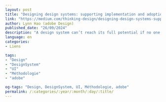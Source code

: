 ```yaml
---
layout: post
title: "Designing design systems: supporting implementation and adoption"
link: "https://medium.com/thinking-design/designing-design-systems-supporting-implementation-and-adoption-aaa0c4919ab3"
author: Lynn Hao (adobe Design)
published_date: "26/09/2024"
description: "A design system can’t reach its full potential if no one’s using it as intended. Beautifully designed components need to be paired with thoughtfully written guidance and ongoing support as the system evolves."
language: en
categories:
- Liens

tags:
- "Design"
- "DesignSystem"
- "UI"
- "Méthodologie"
- "adobe"

og-tags: "Design, DesignSystem, UI, Méthodologie, adobe"
permalink: /:categories/:year/:month/:day/:title/
---
```

